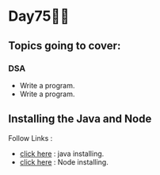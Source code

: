 # Day75🧑‍💻
## Topics going to cover: 
### DSA
- Write a program.
- Write a program.

## Installing the Java and Node 
Follow Links : 
- [click here](https://www.java.com/en/download/help/download_options.html) : java installing.
- [click here](https://nodejs.org/en/download) : Node installing.